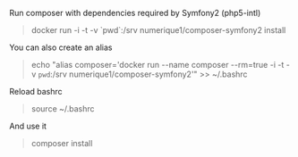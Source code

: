 Run composer with dependencies required by Symfony2 (php5-intl)

> docker run -i -t -v \`pwd\`:/srv numerique1/composer-symfony2 install

You can also create an alias 

> echo "alias composer='docker run --name composer --rm=true -i -t -v `pwd`:/srv numerique1/composer-symfony2'" >> ~/.bashrc

Reload bashrc
> source ~/.bashrc

And use it 

> composer install
